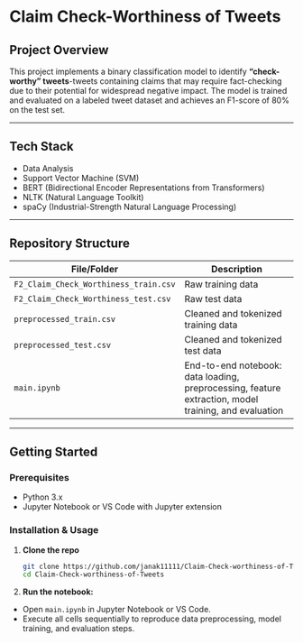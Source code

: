 # Claim Check-Worthiness of Tweets

## Project Overview
This project implements a binary classification model to identify **“check-worthy” tweets**-tweets containing claims that may require fact-checking due to their potential for widespread negative impact. The model is trained and evaluated on a labeled tweet dataset and achieves an F1-score of 80% on the test set.

---

## Tech Stack
- Data Analysis
- Support Vector Machine (SVM)
- BERT (Bidirectional Encoder Representations from Transformers)
- NLTK (Natural Language Toolkit)
- spaCy (Industrial-Strength Natural Language Processing)

---

## Repository Structure

| File/Folder                  | Description                                                    |
|-----------------------------|----------------------------------------------------------------|
| `F2_Claim_Check_Worthiness_train.csv` | Raw training data                                            |
| `F2_Claim_Check_Worthiness_test.csv`  | Raw test data                                                |
| `preprocessed_train.csv`               | Cleaned and tokenized training data                          |
| `preprocessed_test.csv`                | Cleaned and tokenized test data                              |
| `main.ipynb`                          | End-to-end notebook: data loading, preprocessing, feature extraction, model training, and evaluation |

---

## Getting Started

### Prerequisites
- Python 3.x
- Jupyter Notebook or VS Code with Jupyter extension

### Installation & Usage

1. **Clone the repo**  
   ```bash
   git clone https://github.com/janak11111/Claim-Check-worthiness-of-Tweets.git
   cd Claim-Check-worthiness-of-Tweets

3. **Run the notebook:**
- Open `main.ipynb` in Jupyter Notebook or VS Code.
- Execute all cells sequentially to reproduce data preprocessing, model training, and evaluation steps.
